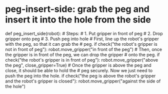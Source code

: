 

# peg-insert-side: grab the peg and insert it into the hole from the side
def peg_insert_side(robot):
    # Steps:
    #  1. Put gripper in front of peg
    #  2. Drop gripper onto peg
    #  3. Push peg into hole
    # First, line up the robot's gripper with the peg, so that it can grab the
    # peg.
    if check("the robot's gripper is not in front of peg"):
        robot.move_gripper("in front of the peg")
    # Then, once the gripper is in front of the peg, we can drop the gripper
    # onto the peg.
    if check("the robot's gripper is in front of peg"):
        robot.move_gripper("above the peg", close_gripper=True)
    # Once the gripper is above the peg and close, it should be able to hold the
    # peg securely. Now we just need to push the peg into the hole.
    if check("the peg is above the robot's gripper and the robot's gripper is closed"):
        robot.move_gripper("against the side of the hole")